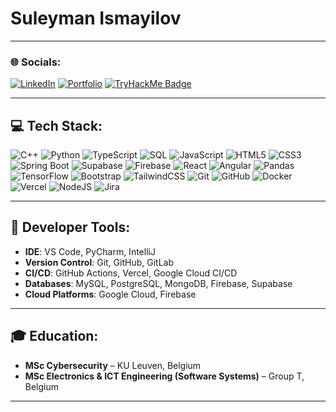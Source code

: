 # Suleyman Ismayilov

---

### 🌐 Socials:
[![LinkedIn](https://img.shields.io/badge/LinkedIn-%230077B5.svg?logo=linkedin&logoColor=white)](https://www.linkedin.com/in/suleyman-ismayilov/) 
[![Portfolio](https://img.shields.io/badge/Portfolio-%23000000.svg?style=plastic&logo=firefox&logoColor=#FF7139)](https://suleymanismayilov.eu/) 
[![TryHackMe Badge](https://tryhackme-badges.s3.amazonaws.com/sulikismaylovv.png)](https://tryhackme.com/p/sulikismaylovv)

---

## 💻 Tech Stack:
![C++](https://img.shields.io/badge/c++-%2300599C.svg?style=plastic&logo=c%2B%2B&logoColor=white)
![Python](https://img.shields.io/badge/python-%2314354C.svg?style=plastic&logo=python&logoColor=white)
![TypeScript](https://img.shields.io/badge/typescript-%23007ACC.svg?style=plastic&logo=typescript&logoColor=white)
![SQL](https://img.shields.io/badge/sql-%2300C4CC.svg?style=plastic&logo=postgresql&logoColor=white)
![JavaScript](https://img.shields.io/badge/javascript-%23323330.svg?style=plastic&logo=javascript&logoColor=%23F7DF1E)
![HTML5](https://img.shields.io/badge/html5-%23E34F26.svg?style=plastic&logo=html5&logoColor=white)
![CSS3](https://img.shields.io/badge/css3-%231572B6.svg?style=plastic&logo=css3&logoColor=white)
![Spring Boot](https://img.shields.io/badge/springboot-%236DB33F.svg?style=plastic&logo=spring&logoColor=white)
![Supabase](https://img.shields.io/badge/Supabase-%23000000.svg?style=plastic&logo=supabase&logoColor=white)
![Firebase](https://img.shields.io/badge/firebase-%23039BE5.svg?style=plastic&logo=firebase&logoColor=white)
![React](https://img.shields.io/badge/react-%2320232a.svg?style=plastic&logo=react&logoColor=%2361DAFB)
![Angular](https://img.shields.io/badge/angular-%23DD0031.svg?style=plastic&logo=angular&logoColor=white)
![Pandas](https://img.shields.io/badge/pandas-%23150458.svg?style=plastic&logo=pandas&logoColor=white)
![TensorFlow](https://img.shields.io/badge/tensorflow-%23FF6F00.svg?style=plastic&logo=tensorflow&logoColor=white)
![Bootstrap](https://img.shields.io/badge/bootstrap-%238511FA.svg?style=plastic&logo=bootstrap&logoColor=white)
![TailwindCSS](https://img.shields.io/badge/tailwindcss-%2338B2AC.svg?style=plastic&logo=tailwind-css&logoColor=white)
![Git](https://img.shields.io/badge/git-%23F05033.svg?style=plastic&logo=git&logoColor=white)
![GitHub](https://img.shields.io/badge/github-%23121011.svg?style=plastic&logo=github&logoColor=white)
![Docker](https://img.shields.io/badge/docker-%230db7ed.svg?style=plastic&logo=docker&logoColor=white)
![Vercel](https://img.shields.io/badge/vercel-%23000000.svg?style=plastic&logo=vercel&logoColor=white)
![NodeJS](https://img.shields.io/badge/node.js-6DA55F?style=plastic&logo=node.js&logoColor=white)
![Jira](https://img.shields.io/badge/jira-%230A0FFF.svg?style=plastic&logo=jira&logoColor=white)

---

## 🔧 Developer Tools:
- **IDE**: VS Code, PyCharm, IntelliJ
- **Version Control**: Git, GitHub, GitLab
- **CI/CD**: GitHub Actions, Vercel, Google Cloud CI/CD
- **Databases**: MySQL, PostgreSQL, MongoDB, Firebase, Supabase
- **Cloud Platforms**: Google Cloud, Firebase

---

## 🎓 Education:
- **MSc Cybersecurity** – KU Leuven, Belgium  
- **MSc Electronics & ICT Engineering (Software Systems)** – Group T, Belgium  

---
